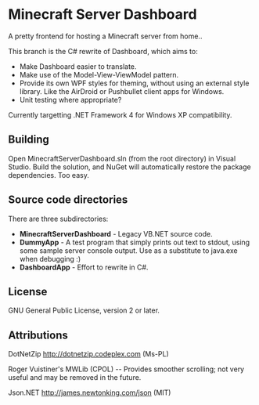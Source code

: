 Minecraft Server Dashboard==========================A pretty frontend for hosting a Minecraft server from home..This branch is the C# rewrite of Dashboard, which aims to:- Make Dashboard easier to translate.- Make use of the Model-View-ViewModel pattern.- Provide its own WPF styles for theming, without using an external style library. Like the AirDroid or Pushbullet client apps for Windows.- Unit testing where appropriate?Currently targetting .NET Framework 4 for Windows XP compatibility.Building--------Open MinecraftServerDashboard.sln (from the root directory) in Visual Studio.Build the solution, and NuGet will automatically restore the package dependencies.Too easy.Source code directories-------There are three subdirectories:* **MinecraftServerDashboard** - Legacy VB.NET source code.* **DummyApp** - A test program that simply prints out text to stdout, using some sample server console output. Use as a substitute to java.exe when debugging :)* **DashboardApp** - Effort to rewrite in C#.License-------GNU General Public License, version 2 or later.## AttributionsDotNetZip http://dotnetzip.codeplex.com (Ms-PL)Roger Vuistiner's MWLib (CPOL) -- Provides smoother scrolling; not very useful and may be removed in the future.Json.NET http://james.newtonking.com/json (MIT)